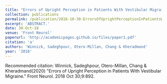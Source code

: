 ```yaml
---
title: "Errors of Upright Perception in Patients With Vestibular Migraine."
collection: publications
permalink: /publication/2018-10-30-ErrorsOfUprightPerceptionInPatientsWithVestibularMigraine_
excerpt: 'ABSTRACT.'
date: 30-Oct-18
venue: 'Front Neurol'
paperurl: 'http://academicpages.github.io/files/paper1.pdf'
citation: 'a'
authors: 'Winnick, Sadeghpour, Otero-Millan, Chang & Kheradmand'
year: '2018'
---
```


Recommended citation: Winnick, Sadeghpour, Otero-Millan, Chang & Kheradmand(2020) "Errors of Upright Perception in Patients With Vestibular Migraine." Front Neurol. 2018 Oct 30;9:892. 
